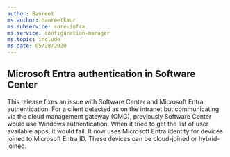 ```yaml
---
author: Banreet
ms.author: banreetkaur
ms.subservice: core-infra
ms.service: configuration-manager
ms.topic: include
ms.date: 05/28/2020
---
```


## <a name="bkmk_availapp"></a> Microsoft Entra authentication in Software Center

<!-- 6935376 -->

This release fixes an issue with Software Center and Microsoft Entra authentication. For a client detected as on the intranet but communicating via the cloud management gateway (CMG), previously Software Center would use Windows authentication. When it tried to get the list of user available apps, it would fail. It now uses Microsoft Entra identity for devices joined to Microsoft Entra ID. These devices can be cloud-joined or hybrid-joined.
